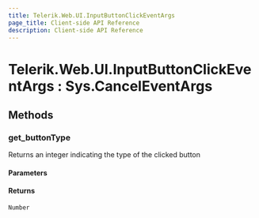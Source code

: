 ```yaml
---
title: Telerik.Web.UI.InputButtonClickEventArgs
page_title: Client-side API Reference
description: Client-side API Reference
---
```


# Telerik.Web.UI.InputButtonClickEventArgs : Sys.CancelEventArgs 

## Methods

###  get_buttonType

Returns an integer indicating the type of the clicked button

#### Parameters

#### Returns

`Number` 
